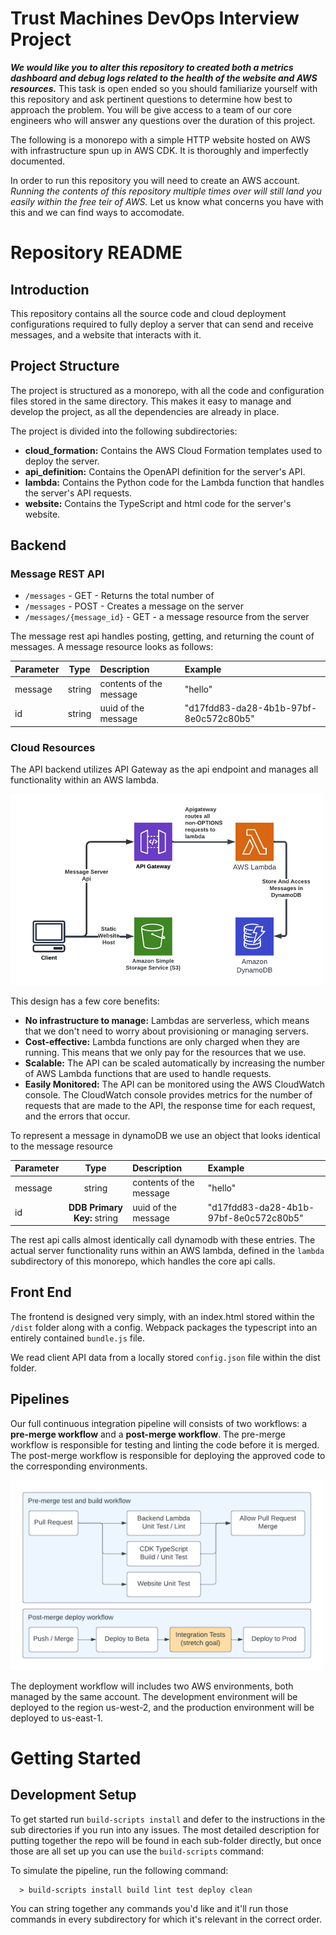 # Trust Machines DevOps Interview Project

***We would like you to alter this repository to created both a metrics dashboard and debug logs related to the health of the website and AWS resources.*** This task is open ended so you should familiarize yourself with this repository and ask pertinent questions to determine how best to approach the problem. You will be give access to a team of our core engineers who will answer any questions over the duration of this project.

The following is a monorepo with a simple HTTP website hosted on AWS with infrastructure spun up in AWS CDK. It is thoroughly and imperfectly documented.

In order to run this repository you will need to create an AWS account. *Running the contents of this repository multiple times over will still land you easily within the free teir of AWS.* Let us know what concerns you have with this and we can find ways to accomodate.

# Repository README
## Introduction

This repository contains all the source code and cloud deployment configurations required to fully deploy a server that can send and receive messages, and a website that interacts with it.

## Project Structure

The project is structured as a monorepo, with all the code and configuration files stored in the same directory. This makes it easy to manage and develop the project, as all the dependencies are already in place.

The project is divided into the following subdirectories:

- **cloud_formation:** Contains the AWS Cloud Formation templates used to deploy the server.
- **api_definition:** Contains the OpenAPI definition for the server's API.
- **lambda:** Contains the Python code for the Lambda function that handles the server's API requests.
- **website:** Contains the TypeScript and html code for the server's website.

## Backend
### Message REST API

* `/messages` - GET - Returns the total number of
* `/messages` - POST - Creates a message on the server
* `/messages/{message_id}` - GET - a message resource from the server

The message rest api handles posting, getting, and returning the count of messages.
A message resource looks as follows:

| Parameter | Type | Description | Example |
| :- | :-: | :- | :- |
| message | string | contents of the message | "hello"
| id | string | uuid of the message | "d17fdd83-da28-4b1b-97bf-8e0c572c80b5" |

### Cloud Resources

The API backend utilizes API Gateway as the api endpoint and manages all functionality
within an AWS lambda.

<img src="./assets/Message%20Website%20Diagram.png" width="500" height="auto">

This design has a few core benefits:

- **No infrastructure to manage:** Lambdas are serverless, which means that we don't need to worry about provisioning or managing servers.
- **Cost-effective:** Lambda functions are only charged when they are running. This means that we only pay for the resources that we use.
- **Scalable:** The API can be scaled automatically by increasing the number of AWS Lambda functions that are used to handle requests.
- **Easily Monitored:** The API can be monitored using the AWS CloudWatch console. The CloudWatch console provides metrics for the number of requests that are made to the API, the response time for each request, and the errors that occur.

To represent a message in dynamoDB we use an object that looks identical to the message resource

| Parameter | Type | Description | Example |
| :- | :-: | :- | :- |
| message | string| contents of the message | "hello"
| id | **DDB Primary Key:** string | uuid of the message | "d17fdd83-da28-4b1b-97bf-8e0c572c80b5" |

The rest api calls almost identically call dynamodb with these entries. The actual server functionality runs within
an AWS lambda, defined in the `lambda` subdirectory of this monorepo, which handles the core api calls.

## Front End

The frontend is designed very simply, with an index.html stored within the `/dist` folder along with a config.
Webpack packages the typescript into an entirely contained `bundle.js` file.

We read client API data from a locally stored `config.json` file within the dist folder.

## Pipelines

Our full continuous integration pipeline will consists of two workflows: a **pre-merge workflow** and a
**post-merge workflow**. The pre-merge workflow is responsible for testing and linting the code before
it is merged. The post-merge workflow is responsible for deploying the approved code to the corresponding
environments.

<img src="./documents/Workflow%20Diagrams.png" width="500" height="auto">

The deployment workflow will includes two AWS environments, both managed by the same account.
The development environment will be deployed to the region us-west-2, and the production environment
will be deployed to us-east-1.

# Getting Started

## Development Setup

To get started run `build-scripts install` and defer to the instructions in the sub directories if you
run into any issues. The most detailed description for putting together the repo will be found in each sub-folder directly,
but once those are all set up you can use the `build-scripts` command:

To simulate the pipeline, run the following command:

      > build-scripts install build lint test deploy clean

You can string together any commands you'd like and it'll run those commands in every subdirectory
for which it's relevant in the correct order.
